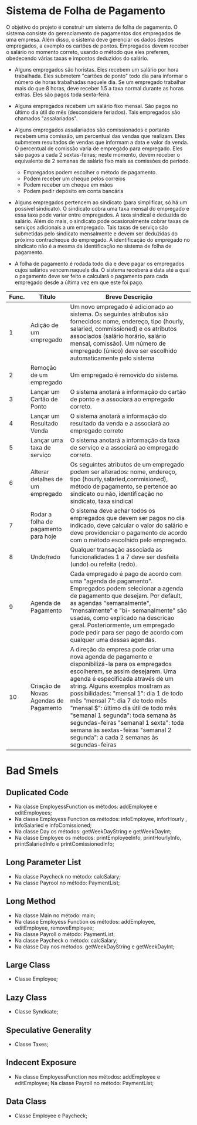 # **Sistema de Folha de Pagamento**

O objetivo do projeto é construir um sistema de folha de pagamento. O sistema consiste do
gerenciamento de pagamentos dos empregados de uma empresa. Além disso, o sistema deve
gerenciar os dados destes empregados, a exemplo os cartões de pontos. Empregados devem receber
o salário no momento correto, usando o método que eles preferem, obedecendo várias taxas e
impostos deduzidos do salário.

* Alguns empregados são horistas. Eles recebem um salário por hora trabalhada. Eles
submetem "cartões de ponto" todo dia para informar o número de horas trabalhadas naquele
dia. Se um empregado trabalhar mais do que 8 horas, deve receber 1.5 a taxa normal
durante as horas extras. Eles são pagos toda sexta-feira. 

* Alguns empregados recebem um salário fixo mensal. São pagos no último dia útil do mês
(desconsidere feriados). Tais empregados são chamados "assalariados". 

* Alguns empregados assalariados são comissionados e portanto recebem uma comissão, um
percentual das vendas que realizam. Eles submetem resultados de vendas que informam a
data e valor da venda. O percentual de comissão varia de empregado para empregado. Eles
são pagos a cada 2 sextas-feiras; neste momento, devem receber o equivalente de 2 semanas
de salário fixo mais as comissões do período. 
   - Empregados podem escolher o método de pagamento.
   - Podem receber um cheque pelos correios 
   - Podem receber um cheque em mãos 
   - Podem pedir depósito em conta bancária 

* Alguns empregados pertencem ao sindicato (para simplificar, só há um possível sindicato).
O sindicato cobra uma taxa mensal do empregado e essa taxa pode variar entre
empregados. A taxa sindical é deduzida do salário. Além do mais, o sindicato pode
ocasionalmente cobrar taxas de serviços adicionais a um empregado. Tais taxas de serviço
são submetidas pelo sindicato mensalmente e devem ser deduzidas do próximo
contracheque do empregado. A identificação do empregado no sindicato não é a mesma da
identificação no sistema de folha de pagamento.

* A folha de pagamento é rodada todo dia e deve pagar os empregados cujos salários vencem
naquele dia. O sistema receberá a data até a qual o pagamento deve ser feito e calculará o
pagamento para cada empregado desde a última vez em que este foi pago.

| **Func.** | **Título** | **Breve Descrição** |
|-----------|------------|---------------------|
| 1 | Adição de um empregado | Um novo empregado é adicionado ao sistema. Os seguintes atributos são fornecidos: nome, endereço, tipo (hourly, salaried, commissioned) e os atributos associados (salário horário, salário mensal, comissão). Um número de empregado (único) deve ser escolhido automaticamente pelo sistema |
| 2 | Remoção de um empregado | Um empregado é removido do sistema. |
| 3 | Lançar um Cartão de Ponto | O sistema anotará a informação do cartão de ponto e a associará ao empregado correto.|
| 4 | Lançar um Resultado Venda | O sistema anotará a informação do resultado da venda e a associará ao empregado correto |
| 5 | Lançar uma taxa de serviço | O sistema anotará a informação da taxa de serviço e a associará ao empregado correto. |
| 6 | Alterar detalhes de um empregado | Os seguintes atributos de um empregado podem ser alterados: nome, endereço, tipo (hourly,salaried,commisioned), método de pagamento, se pertence ao sindicato ou não, identificação no sindicato, taxa sindical|
| 7 | Rodar a folha de pagamento para hoje | O sistema deve achar todos os empregados que devem ser pagos no dia indicado, deve calcular o valor do salário e deve providenciar o pagamento de acordo com o método escolhido pelo empregado. |
| 8 | Undo/redo | Qualquer transação associada as funcionalidades 1 a 7 deve ser desfeita (undo) ou refeita (redo). |
| 9 | Agenda de Pagamento | Cada empregado é pago de acordo com uma "agenda de pagamento". Empregados podem selecionar a agenda de pagamento que desejam. Por default, as agendas "semanalmente", "mensalmente" e "bi- semanalmente" são usadas, como explicado na descricao geral. Posteriormente, um empregado pode pedir para ser pago de acordo com qualquer uma dessas agendas.|
| 10 | Criação de Novas Agendas de Pagamento | A direção da empresa pode criar uma nova agenda de pagamento e disponibilizá-la para os empregados escolherem, se assim desejarem. Uma agenda é especificada através de um string. Alguns exemplos mostram as possibilidades: "mensal 1": dia 1 de todo mês "mensal 7": dia 7 de todo mês "mensal $": último dia útil de todo mês "semanal 1 segunda": toda semana às segundas-feiras "semanal 1 sexta": toda semana às sextas-feiras "semanal 2 segunda": a cada 2 semanas às segundas-feiras |

# **Bad Smels**

## Duplicated Code

* Na classe EmployessFunction os métodos: addEmployee e editEmployees;
* Na classe Employess Function os métodos: infoEmployee, inforHourly , infoSalaried e infoComissioned;
* Na classe Day os métodos: getWeekDayString e getWeekDayInt;
* Na classe Employee os métodos: printEmployeeInfo, printHourlyInfo, printSalariedInfo e printComissionedInfo;

## Long Parameter List

* Na classe Paycheck no método: calcSalary;
* Na classe Payrool no método: PaymentList;

## Long Method

* Na classe Main no método: main;
* Na classe Employess Function os métodos: addEmployee, editEmployee, removeEmployee;
* Na classe Payroll o método: PaymentList;
* Na classe Paycheck o método: calcSalary;
* Na classe Day nos métodos: getWeekDayString e getWeekDayInt;

## Large Class

* Classe Employee;

## Lazy Class

* Classe Syndicate;

## Speculative Generality

* Classe Taxes;

## Indecent Exposure

* Na classe EmployessFunction nos métodos: addEmployee e editEmployee;
Na classe Payroll no método: PaymentList;

## Data Class

* Classe Employee e  Paycheck;


